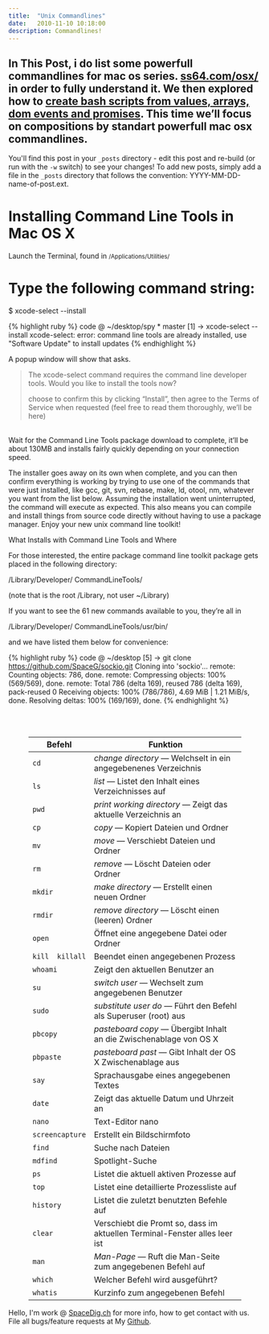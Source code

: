 ```yaml
---
title:  "Unix Commandlines"
date:   2010-11-10 10:18:00
description: Commandlines!
---
```

<h2 id="this-post-is-the-last-of-a-series-of-posts-in-which-i-write-about-the-observable-type-in-the-first-post-we-went-ahead-writing-an-observable-from-scratch-in-order-to-fully-understand-it-we-then-explored-how-to-create-observables-from-values-arrays-dom-events-and-promises-this-time-well-focus-on-compositions-by-rewriting-some-basic-composition-operators">In This Post, i do list some powerfull commandlines for mac os series. <a href="https://ss64.com/osx/" target="_blank">ss64.com/osx/</a> in order to fully understand it. We then explored how to <a href="https://developer.apple.com/library/content/documentation/OpenSource/Conceptual/ShellScripting/shell_scripts/shell_scripts.html" target="_blank">create bash scripts from values, arrays, dom events and promises</a>. This time we’ll focus on compositions by standart powerfull mac osx commandlines.</h2>



You'll find this post in your `_posts` directory - edit this post and re-build (or run with the `-w` switch) to see your changes!
To add new posts, simply add a file in the `_posts` directory that follows the convention: YYYY-MM-DD-name-of-post.ext.


<h1>Installing Command Line Tools in Mac OS X</h1>
Launch the Terminal, found in
<small>/Applications/Utilities/</small>


<h1>Type the following command string:</h1>
$ xcode-select --install



{% highlight ruby %}
code @ ~/desktop/spy * master
 [1] → xcode-select --install
xcode-select: error: command line tools are already installed, use "Software Update" to install updates
{% endhighlight %}


A popup window will show that asks.

<blockquote> The xcode-select command requires the command line developer tools. Would you like to install the tools now?

choose to confirm this by clicking “Install”, then agree to the Terms of Service when requested (feel free to read them thoroughly, we’ll be here)</blockquote>

<br>
Wait for the Command Line Tools package download to complete, it’ll be about 130MB and installs fairly quickly depending on your connection speed.



The installer goes away on its own when complete, and you can then confirm everything is working by trying to use one of the commands that were just installed, like gcc, git, svn, rebase, make, ld, otool, nm, whatever you want from the list below. Assuming the installation went uninterrupted, the command will execute as expected. This also means you can compile and install things from source code directly without having to use a package manager. Enjoy your new unix command line toolkit!





What Installs with Command Line Tools and Where

For those interested, the entire package command line toolkit package gets placed in the following directory:

/Library/Developer/ CommandLineTools/

(note that is the root /Library, not user ~/Library)

If you want to see the 61 new commands available to you, they’re all in

/Library/Developer/ CommandLineTools/usr/bin/

and we have listed them below for convenience:






{% highlight ruby %}
code @ ~/desktop 
 [5] → git clone https://github.com/SpaceG/sockio.git
Cloning into 'sockio'...
remote: Counting objects: 786, done.
remote: Compressing objects: 100% (569/569), done.
remote: Total 786 (delta 169), reused 786 (delta 169), pack-reused 0
Receiving objects: 100% (786/786), 4.69 MiB | 1.21 MiB/s, done.
Resolving deltas: 100% (169/169), done.
{% endhighlight %}



<figure class="table textLeft">
&nbsp; 	
&nbsp; 		
&nbsp; 			
&nbsp; 			
&nbsp; 		
&nbsp; 			
&nbsp; 			
&nbsp; 		
&nbsp; 			
&nbsp; 			
&nbsp; 		
&nbsp; 			
&nbsp; 			
&nbsp; 		
&nbsp; 			
&nbsp; 			
&nbsp; 		
&nbsp; 			
&nbsp; 			
&nbsp; 		
&nbsp; 			
&nbsp; 			
&nbsp; 		
&nbsp; 			
&nbsp; 			
&nbsp; 		
&nbsp; 			
&nbsp; 			
&nbsp; 		
&nbsp; 			
&nbsp; 			
&nbsp; 		
&nbsp; 			
&nbsp; 			
&nbsp; 		
&nbsp; 			
&nbsp; 			
&nbsp; 		
&nbsp; 			
&nbsp; 			
&nbsp; 		
&nbsp; 			
&nbsp; 			
&nbsp; 		
&nbsp; 			
&nbsp; 			
&nbsp; 		
&nbsp; 			
&nbsp; 			
&nbsp; 		
&nbsp; 			
&nbsp; 			
&nbsp; 		
&nbsp; 			
&nbsp; 			
&nbsp; 		
&nbsp; 			
&nbsp; 			
&nbsp; 		
&nbsp; 			
&nbsp; 			
&nbsp; 		
&nbsp; 			
&nbsp; 			
&nbsp; 		
&nbsp; 			
&nbsp; 			
&nbsp; 		
&nbsp; 			
&nbsp; 			
&nbsp; 		
&nbsp; 			
&nbsp; 			
&nbsp; 		
&nbsp; 			
&nbsp; 			
&nbsp; 		
&nbsp; 			
&nbsp; 			
&nbsp; 		
&nbsp; 			
&nbsp; 			
&nbsp; 		
&nbsp; 			
&nbsp; 			
&nbsp; 		
&nbsp; 	
&nbsp; <table class="fullTable"><thead><tr><th>Befehl</th><th>Funktion</th></tr></thead><tbody><tr><td><code>cd</code></td><td><em>change directory</em> — Welchselt in ein angegebenenes Verzeichnis</td></tr><tr><td><code>ls</code></td><td><em>list</em> — Listet den Inhalt eines Verzeichnisses auf</td></tr><tr><td><code>pwd</code></td><td><em>print working directory</em> — Zeigt das aktuelle Verzeichnis an</td></tr><tr><td><code>cp</code></td><td><em>copy</em> — Kopiert Dateien und Ordner</td></tr><tr><td><code>mv</code></td><td><em>move</em> — Verschiebt Dateien und Ordner</td></tr><tr><td><code>rm</code></td><td><em>remove</em> — Löscht Dateien oder Ordner</td></tr><tr><td><code>mkdir</code></td><td><em>make directory</em> — Erstellt einen neuen Ordner</td></tr><tr><td><code>rmdir</code></td><td><em>remove directory</em> — Löscht einen (leeren) Ordner</td></tr><tr><td><code>open</code></td><td>Öffnet eine angegebene Datei oder Ordner</td></tr><tr><td><code>kill </code><code> killall</code></td><td>Beendet einen angegebenen Prozess</td></tr><tr><td><code>whoami</code></td><td>Zeigt den aktuellen Benutzer an</td></tr><tr><td><code>su</code></td><td><em>switch user</em> — Wechselt zum angegebenen Benutzer</td></tr><tr><td><code>sudo</code></td><td><em>substitute user do</em> — Führt den Befehl als Superuser (root) aus</td></tr><tr><td><code>pbcopy</code></td><td><em>pasteboard copy</em> — Übergibt Inhalt an die Zwischenablage von OS X</td></tr><tr><td><code>pbpaste</code></td><td><em>pasteboard past</em> — Gibt Inhalt der OS X Zwischenablage aus</td></tr><tr><td><code>say</code></td><td>Sprachausgabe eines angegebenen Textes</td></tr><tr><td><code>date</code></td><td>Zeigt das aktuelle Datum und Uhrzeit an</td></tr><tr><td><code>nano</code></td><td>Text-Editor nano</td></tr><tr><td><code>screencapture</code></td><td>Erstellt ein Bildschirmfoto</td></tr><tr><td><code>find</code></td><td>Suche nach Dateien</td></tr><tr><td><code>mdfind</code></td><td>Spotlight-Suche</td></tr><tr><td><code>ps</code></td><td>Listet die aktuell aktiven Prozesse auf</td></tr><tr><td><code>top</code></td><td>Listet eine detaillierte Prozessliste auf</td></tr><tr><td><code>history</code></td><td>Listet die zuletzt benutzten Befehle auf</td></tr><tr><td><code>clear</code></td><td>Verschiebt die Promt so, dass im aktuellen Terminal-Fenster alles leer ist</td></tr><tr><td><code>man</code></td><td><em>Man-Page</em> — Ruft die Man-Seite zum angegebenen Befehl auf</td></tr><tr><td><code>which</code></td><td>Welcher Befehl wird ausgeführt?</td></tr><tr><td><code>whatis</code></td><td>Kurzinfo zum angegebenen Befehl</td></tr></tbody></table>
</figure>





 Hello, I'm work @ [SpaceDig.ch][spacedig] for more info, how to get contact with us. File all bugs/feature requests at My  [Github][jekyll-gh].

[jekyll-gh]: https://github.com/spaceg
[spacedig]:    http://spacedig.ch
